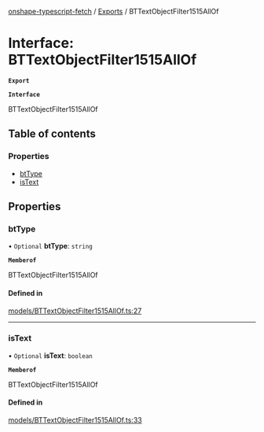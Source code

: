 [onshape-typescript-fetch](../README.md) / [Exports](../modules.md) / BTTextObjectFilter1515AllOf

# Interface: BTTextObjectFilter1515AllOf

**`Export`**

**`Interface`**

BTTextObjectFilter1515AllOf

## Table of contents

### Properties

- [btType](BTTextObjectFilter1515AllOf.md#bttype)
- [isText](BTTextObjectFilter1515AllOf.md#istext)

## Properties

### btType

• `Optional` **btType**: `string`

**`Memberof`**

BTTextObjectFilter1515AllOf

#### Defined in

[models/BTTextObjectFilter1515AllOf.ts:27](https://github.com/toebes/onshape-typescript-fetch/blob/3e11ae1/models/BTTextObjectFilter1515AllOf.ts#L27)

___

### isText

• `Optional` **isText**: `boolean`

**`Memberof`**

BTTextObjectFilter1515AllOf

#### Defined in

[models/BTTextObjectFilter1515AllOf.ts:33](https://github.com/toebes/onshape-typescript-fetch/blob/3e11ae1/models/BTTextObjectFilter1515AllOf.ts#L33)
